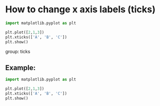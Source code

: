 # How to change x axis labels (ticks)

```python
import matplotlib.pyplot as plt

plt.plot([2,1,3])
plt.xticks(['A', 'B', 'C'])
plt.show()
```


group: ticks

## Example: 
```python
import matplotlib.pyplot as plt

plt.plot([2,1,3])
plt.xticks(['A', 'B', 'C'])
plt.show()
```

